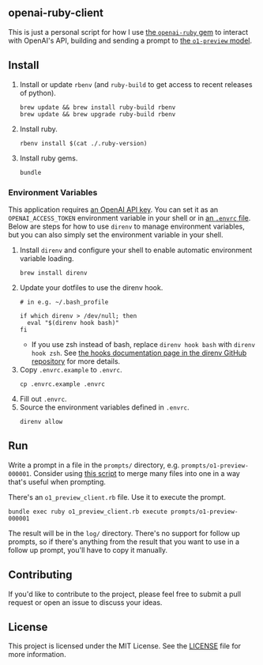 ## openai-ruby-client

This is just a personal script for how I use [the `openai-ruby` gem](https://github.com/alexrudall/ruby-openai) to interact with OpenAI's API, building and sending a prompt to [the `o1-preview` model](https://platform.openai.com/docs/models/o1).

## Install

1. Install or update `rbenv` (and `ruby-build` to get access to recent releases of python).
   ```
   brew update && brew install ruby-build rbenv
   brew update && brew upgrade ruby-build rbenv
   ```
1. Install ruby.
   ```
   rbenv install $(cat ./.ruby-version)
   ```
1. Install ruby gems.
   ```
   bundle
   ```

### Environment Variables

This application requires [an OpenAI API key](https://platform.openai.com/docs/quickstart). You can set it as an `OPENAI_ACCESS_TOKEN` environment variable in your shell or in [an `.envrc` file](https://github.com/direnv/direnv). Below are steps for how to use `direnv` to manage environment variables, but you can also simply set the environment variable in your shell.

1. Install `direnv` and configure your shell to enable automatic environment variable loading.
   ```
   brew install direnv
   ```
1. Update your dotfiles to use the direnv hook.
   ```
   # in e.g. ~/.bash_profile

   if which direnv > /dev/null; then
     eval "$(direnv hook bash)"
   fi
   ```
   * If you use zsh instead of bash, replace `direnv hook bash` with `direnv hook zsh`. See [the hooks documentation page in the direnv GitHub repository](https://github.com/direnv/direnv/blob/master/docs/hook.md) for more details.
1. Copy `.envrc.example` to `.envrc`.
   ```
   cp .envrc.example .envrc
   ```
1. Fill out `.envrc`.
1. Source the environment variables defined in `.envrc`.
   ```
   direnv allow
   ```

## Run

Write a prompt in a file in the `prompts/` directory, e.g. `prompts/o1-preview-000001`. Consider using [this script](https://gist.github.com/johnnymo87/4701b6671730768ba95f19a5ee29a177) to merge many files into one in a way that's useful when prompting.

There's an `o1_preview_client.rb` file. Use it to execute the prompt.
```
bundle exec ruby o1_preview_client.rb execute prompts/o1-preview-000001
```
The result will be in the `log/` directory. There's no support for follow up prompts, so if there's anything from the result that you want to use in a follow up prompt, you'll have to copy it manually.

## Contributing

If you'd like to contribute to the project, please feel free to submit a pull request or open an issue to discuss your ideas.

## License

This project is licensed under the MIT License. See the [LICENSE](LICENSE) file for more information.
